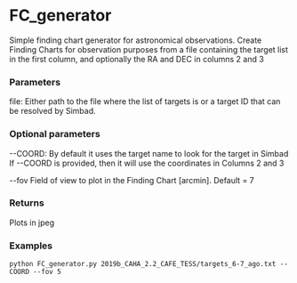 # FC_generator
Simple finding chart generator for astronomical observations. Create Finding Charts for observation purposes from a file containing the target list in the first column, and optionally the RA and DEC in columns 2 and 3 

### Parameters

file:    Either path to the file where the list of targets is or a target ID 
	 that can be resolved by Simbad.

### Optional parameters

--COORD:    By default it uses the target name to look for the target in Simbad
            If --COORD is provided, then it will use the coordinates in 
            Columns 2 and 3

--fov       Field of view to plot in the Finding Chart [arcmin]. Default = 7 

### Returns

Plots in jpeg 


### Examples
```
python FC_generator.py 2019b_CAHA_2.2_CAFE_TESS/targets_6-7_ago.txt --COORD --fov 5
```
